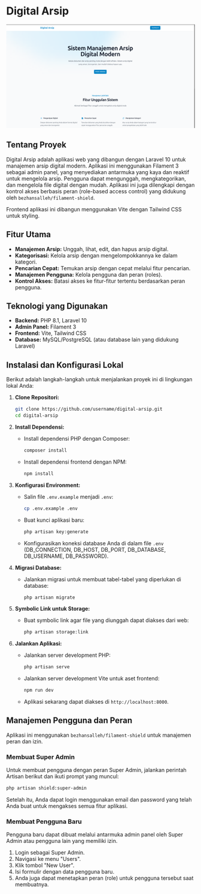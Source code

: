 # Digital Arsip

![Website Screenshot](public/website.png)

## Tentang Proyek

Digital Arsip adalah aplikasi web yang dibangun dengan Laravel 10 untuk manajemen arsip digital modern. Aplikasi ini menggunakan Filament 3 sebagai admin panel, yang menyediakan antarmuka yang kaya dan reaktif untuk mengelola arsip. Pengguna dapat mengunggah, mengkategorikan, dan mengelola file digital dengan mudah. Aplikasi ini juga dilengkapi dengan kontrol akses berbasis peran (role-based access control) yang didukung oleh `bezhansalleh/filament-shield`.

Frontend aplikasi ini dibangun menggunakan Vite dengan Tailwind CSS untuk styling.

## Fitur Utama

*   **Manajemen Arsip:** Unggah, lihat, edit, dan hapus arsip digital.
*   **Kategorisasi:** Kelola arsip dengan mengelompokkannya ke dalam kategori.
*   **Pencarian Cepat:** Temukan arsip dengan cepat melalui fitur pencarian.
*   **Manajemen Pengguna:** Kelola pengguna dan peran (roles).
*   **Kontrol Akses:** Batasi akses ke fitur-fitur tertentu berdasarkan peran pengguna.

## Teknologi yang Digunakan

*   **Backend:** PHP 8.1, Laravel 10
*   **Admin Panel:** Filament 3
*   **Frontend:** Vite, Tailwind CSS
*   **Database:** MySQL/PostgreSQL (atau database lain yang didukung Laravel)

## Instalasi dan Konfigurasi Lokal

Berikut adalah langkah-langkah untuk menjalankan proyek ini di lingkungan lokal Anda:

1.  **Clone Repositori:**
    ```bash
    git clone https://github.com/username/digital-arsip.git
    cd digital-arsip
    ```

2.  **Install Dependensi:**
    *   Install dependensi PHP dengan Composer:
        ```bash
        composer install
        ```
    *   Install dependensi frontend dengan NPM:
        ```bash
        npm install
        ```

3.  **Konfigurasi Environment:**
    *   Salin file `.env.example` menjadi `.env`:
        ```bash
        cp .env.example .env
        ```
    *   Buat kunci aplikasi baru:
        ```bash
        php artisan key:generate
        ```
    *   Konfigurasikan koneksi database Anda di dalam file `.env` (DB_CONNECTION, DB_HOST, DB_PORT, DB_DATABASE, DB_USERNAME, DB_PASSWORD).

4.  **Migrasi Database:**
    *   Jalankan migrasi untuk membuat tabel-tabel yang diperlukan di database:
        ```bash
        php artisan migrate
        ```

5.  **Symbolic Link untuk Storage:**
    *   Buat symbolic link agar file yang diunggah dapat diakses dari web:
        ```bash
        php artisan storage:link
        ```

6.  **Jalankan Aplikasi:**
    *   Jalankan server development PHP:
        ```bash
        php artisan serve
        ```
    *   Jalankan server development Vite untuk aset frontend:
        ```bash
        npm run dev
        ```
    *   Aplikasi sekarang dapat diakses di `http://localhost:8000`.

## Manajemen Pengguna dan Peran

Aplikasi ini menggunakan `bezhansalleh/filament-shield` untuk manajemen peran dan izin.

### Membuat Super Admin

Untuk membuat pengguna dengan peran Super Admin, jalankan perintah Artisan berikut dan ikuti prompt yang muncul:

```bash
php artisan shield:super-admin
```

Setelah itu, Anda dapat login menggunakan email dan password yang telah Anda buat untuk mengakses semua fitur aplikasi.

### Membuat Pengguna Baru

Pengguna baru dapat dibuat melalui antarmuka admin panel oleh Super Admin atau pengguna lain yang memiliki izin.

1.  Login sebagai Super Admin.
2.  Navigasi ke menu "Users".
3.  Klik tombol "New User".
4.  Isi formulir dengan data pengguna baru.
5.  Anda juga dapat menetapkan peran (role) untuk pengguna tersebut saat membuatnya.
